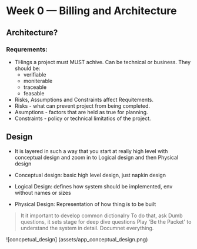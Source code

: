# Week 0 — Billing and Architecture

## Architecture?
### Requrements: 
- THings a project must MUST achive. Can be technical or business. They should be:
    - verifiable
    - moniterable
    - traceable
    - feasable
- Risks, Assumptions and Constraints affect Requitements.
- Risks - what can prevent project from being completed.
- Asumptions - factors that are held as true for planning.
- Constraints - policy or technical limitatios of the project.

## Design
- It is layered in such a way that you start at really high level with conceptual design and zoom in to Logical design and then Physical design

- Conceptual design: basic high level design, just napkin design
- Logical Design: defines how system should be implemented, env without names or sizes
- Physical Design: Representation of how thing is to be built

> It it important to develop common dictionalry 
> To do that, ask Dumb questions, it sets stage for deep dive questions
> Play 'Be the Packet' to understand the system in detail.
> Documnet everything.

![concpetual_design] (assets/app_conceptual_design.png)



